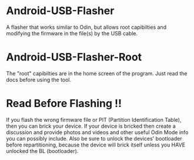 # Android-USB-Flasher
A flasher that works similar to Odin, but allows root capibilties and modifying the firmware in the file(s) by the USB cable.
# Android-USB-Flasher-Root
The "root" capibilties are in the home screen of the program. Just read the docs before using the tool.
# Read Before Flashing !!
If you flash the wrong firmware file or PIT (Partition Identification Table), then you can brick your device. If your device is bricked then create a discussion and provide photos and videos and other useful Odin Mode info you can possibly include.
Also be sure to unlock the devices' bootloader before repartitioning, because the device will brick itself unless you HAVE unlocked the BL (bootloader).

